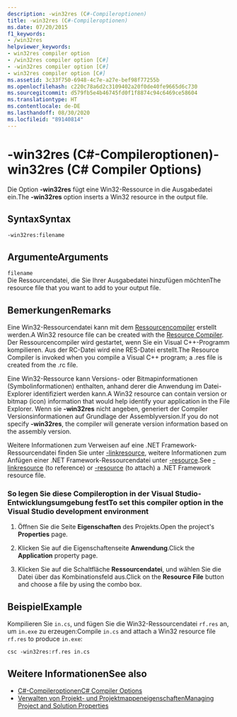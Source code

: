```yaml
---
description: -win32res (C#-Compileroptionen)
title: -win32res (C#-Compileroptionen)
ms.date: 07/20/2015
f1_keywords:
- /win32res
helpviewer_keywords:
- win32res compiler option
- /win32res compiler option [C#]
- -win32res compiler option [C#]
- win32res compiler option [C#]
ms.assetid: 3c33f750-6948-4c7e-a27e-bef98f77255b
ms.openlocfilehash: c220c78a6d2c3109402a20f0de40fe9665d6c730
ms.sourcegitcommit: d579fb5e4b46745fd0f1f8874c94c6469ce58604
ms.translationtype: HT
ms.contentlocale: de-DE
ms.lasthandoff: 08/30/2020
ms.locfileid: "89140814"
---
```

# <a name="-win32res-c-compiler-options"></a><span data-ttu-id="be064-103">-win32res (C#-Compileroptionen)</span><span class="sxs-lookup"><span data-stu-id="be064-103">-win32res (C# Compiler Options)</span></span>
<span data-ttu-id="be064-104">Die Option **-win32res** fügt eine Win32-Ressource in die Ausgabedatei ein.</span><span class="sxs-lookup"><span data-stu-id="be064-104">The **-win32res** option inserts a Win32 resource in the output file.</span></span>  
  
## <a name="syntax"></a><span data-ttu-id="be064-105">Syntax</span><span class="sxs-lookup"><span data-stu-id="be064-105">Syntax</span></span>  
  
```console  
-win32res:filename  
```  
  
## <a name="arguments"></a><span data-ttu-id="be064-106">Argumente</span><span class="sxs-lookup"><span data-stu-id="be064-106">Arguments</span></span>  
 `filename`  
 <span data-ttu-id="be064-107">Die Ressourcendatei, die Sie Ihrer Ausgabedatei hinzufügen möchten</span><span class="sxs-lookup"><span data-stu-id="be064-107">The resource file that you want to add to your output file.</span></span>  
  
## <a name="remarks"></a><span data-ttu-id="be064-108">Bemerkungen</span><span class="sxs-lookup"><span data-stu-id="be064-108">Remarks</span></span>  
 <span data-ttu-id="be064-109">Eine Win32-Ressourcendatei kann mit dem [Ressourcencompiler](resource-compiler-option.md) erstellt werden.</span><span class="sxs-lookup"><span data-stu-id="be064-109">A Win32 resource file can be created with the [Resource Compiler](resource-compiler-option.md).</span></span> <span data-ttu-id="be064-110">Der Ressourcencompiler wird gestartet, wenn Sie ein Visual C++-Programm kompilieren. Aus der RC-Datei wird eine RES-Datei erstellt.</span><span class="sxs-lookup"><span data-stu-id="be064-110">The Resource Compiler is invoked when you compile a Visual C++ program; a .res file is created from the .rc file.</span></span>  
  
 <span data-ttu-id="be064-111">Eine Win32-Ressource kann Versions- oder Bitmapinformationen (Symbolinformationen) enthalten, anhand derer die Anwendung im Datei-Explorer identifiziert werden kann.</span><span class="sxs-lookup"><span data-stu-id="be064-111">A Win32 resource can contain version or bitmap (icon) information that would help identify your application in the File Explorer.</span></span> <span data-ttu-id="be064-112">Wenn sie **-win32res** nicht angeben, generiert der Compiler Versionsinformationen auf Grundlage der Assemblyversion.</span><span class="sxs-lookup"><span data-stu-id="be064-112">If you do not specify **-win32res**, the compiler will generate version information based on the assembly version.</span></span>  
  
 <span data-ttu-id="be064-113">Weitere Informationen zum Verweisen auf eine .NET Framework-Ressourcendatei finden Sie unter [-linkresource](./linkresource-compiler-option.md), weitere Informationen zum Anfügen einer .NET Framework-Ressourcendatei unter [-resource](./resource-compiler-option.md).</span><span class="sxs-lookup"><span data-stu-id="be064-113">See [-linkresource](./linkresource-compiler-option.md) (to reference) or [-resource](./resource-compiler-option.md) (to attach) a .NET Framework resource file.</span></span>  
  
### <a name="to-set-this-compiler-option-in-the-visual-studio-development-environment"></a><span data-ttu-id="be064-114">So legen Sie diese Compileroption in der Visual Studio-Entwicklungsumgebung fest</span><span class="sxs-lookup"><span data-stu-id="be064-114">To set this compiler option in the Visual Studio development environment</span></span>  
  
1. <span data-ttu-id="be064-115">Öffnen Sie die Seite **Eigenschaften** des Projekts.</span><span class="sxs-lookup"><span data-stu-id="be064-115">Open the project's **Properties** page.</span></span>  
  
2. <span data-ttu-id="be064-116">Klicken Sie auf die Eigenschaftenseite **Anwendung**.</span><span class="sxs-lookup"><span data-stu-id="be064-116">Click the **Application** property page.</span></span>  
  
3. <span data-ttu-id="be064-117">Klicken Sie auf die Schaltfläche **Ressourcendatei**, und wählen Sie die Datei über das Kombinationsfeld aus.</span><span class="sxs-lookup"><span data-stu-id="be064-117">Click on the **Resource File** button and choose a file by using the combo box.</span></span>  
  
## <a name="example"></a><span data-ttu-id="be064-118">Beispiel</span><span class="sxs-lookup"><span data-stu-id="be064-118">Example</span></span>  
 <span data-ttu-id="be064-119">Kompilieren Sie `in.cs`, und fügen Sie die Win32-Ressourcendatei `rf.res` an, um `in.exe` zu erzeugen:</span><span class="sxs-lookup"><span data-stu-id="be064-119">Compile `in.cs` and attach a Win32 resource file `rf.res` to produce `in.exe`:</span></span>  
  
```console  
csc -win32res:rf.res in.cs  
```  
  
## <a name="see-also"></a><span data-ttu-id="be064-120">Weitere Informationen</span><span class="sxs-lookup"><span data-stu-id="be064-120">See also</span></span>

- [<span data-ttu-id="be064-121">C#-Compileroptionen</span><span class="sxs-lookup"><span data-stu-id="be064-121">C# Compiler Options</span></span>](./index.md)
- [<span data-ttu-id="be064-122">Verwalten von Projekt- und Projektmappeneigenschaften</span><span class="sxs-lookup"><span data-stu-id="be064-122">Managing Project and Solution Properties</span></span>](/visualstudio/ide/managing-project-and-solution-properties)
